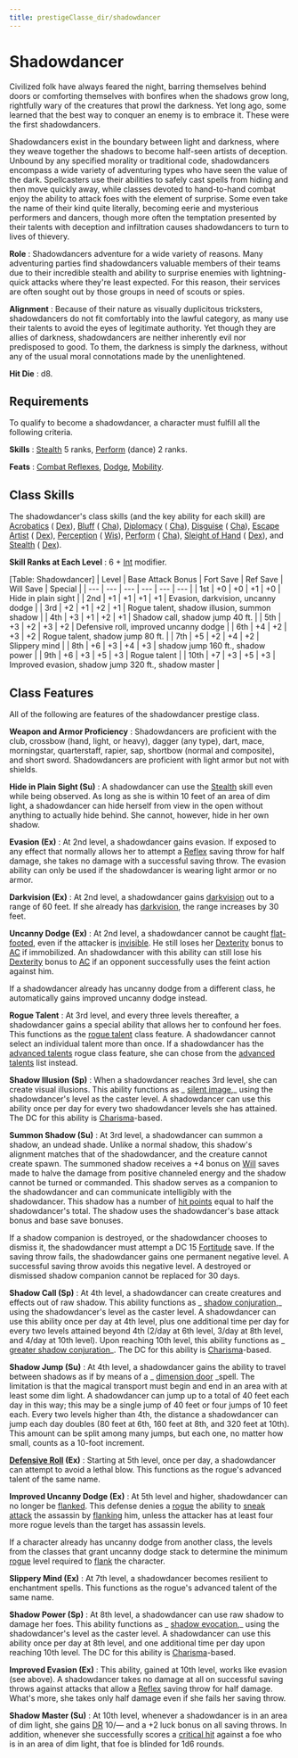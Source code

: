```yaml
---
title: prestigeClasse_dir/shadowdancer
---
```

# Shadowdancer

Civilized folk have always feared the night, barring themselves behind doors or comforting themselves with bonfires when the shadows grow long, rightfully wary of the creatures that prowl the darkness. Yet long ago, some learned that the best way to conquer an enemy is to embrace it. These were the first shadowdancers.

Shadowdancers exist in the boundary between light and darkness, where they weave together the shadows to become half-seen artists of deception. Unbound by any specified morality or traditional code, shadowdancers encompass a wide variety of adventuring types who have seen the value of the dark. Spellcasters use their abilities to safely cast spells from hiding and then move quickly away, while classes devoted to hand-to-hand combat enjoy the ability to attack foes with the element of surprise. Some even take the name of their kind quite literally, becoming eerie and mysterious performers and dancers, though more often the temptation presented by their talents with deception and infiltration causes shadowdancers to turn to lives of thievery.

**Role** : Shadowdancers adventure for a wide variety of reasons. Many adventuring parties find shadowdancers valuable members of their teams due to their incredible stealth and ability to surprise enemies with lightning-quick attacks where they're least expected. For this reason, their services are often sought out by those groups in need of scouts or spies.

**Alignment** : Because of their nature as visually duplicitous tricksters, shadowdancers do not fit comfortably into the lawful category, as many use their talents to avoid the eyes of legitimate authority. Yet though they are allies of darkness, shadowdancers are neither inherently evil nor predisposed to good. To them, the darkness is simply the darkness, without any of the usual moral connotations made by the unenlightened.

**Hit Die** : d8.

## Requirements

To qualify to become a shadowdancer, a character must fulfill all the following criteria.

**Skills** : [Stealth](../skill_dir/stealth#_stealth) 5 ranks, [Perform](../skill_dir/perform#_perform) (dance) 2 ranks.

**Feats** : [Combat Reflexes](../feats#_combat-reflexes), [Dodge](../feats#_dodge), [Mobility](../feats#_mobility).

## Class Skills

The shadowdancer's class skills (and the key ability for each skill) are [Acrobatics](../skill_dir/acrobatics#_acrobatics) ( [Dex](../gettingStarted#_dexterity)), [Bluff](../skill_dir/bluff#_bluff) ( [Cha](../gettingStarted#_charisma-new)), [Diplomacy](../skill_dir/diplomacy#_diplomacy) ( [Cha](../gettingStarted#_charisma-new)), [Disguise](../skill_dir/disguise#_disguise) ( [Cha](../gettingStarted#_charisma-new)), [Escape Artist](../skill_dir/escapeArtist#_escape-artist) ( [Dex](../gettingStarted#_dexterity)), [Perception](../skill_dir/perception#_perception) ( [Wis](../gettingStarted#_wisdom)), [Perform](../skill_dir/perform#_perform) ( [Cha](../gettingStarted#_charisma-new)), [Sleight of Hand](../skill_dir/sleightOfHand#_sleight-of-hand) ( [Dex](../gettingStarted#_dexterity)), and [Stealth](../skill_dir/stealth#_stealth) ( [Dex](../gettingStarted#_dexterity)).

**Skill Ranks at Each Level** : 6 + [Int](../gettingStarted#_intelligence) modifier.

[Table: Shadowdancer]
| Level | Base Attack Bonus | Fort Save | Ref Save | Will Save | Special |
| --- | --- | --- | --- | --- | --- |
| 1st | +0 | +0 | +1 | +0 | Hide in plain sight |
| 2nd | +1 | +1 | +1 | +1 | Evasion, darkvision, uncanny dodge |
| 3rd | +2 | +1 | +2 | +1 | Rogue talent, shadow illusion, summon shadow |
| 4th | +3 | +1 | +2 | +1 | Shadow call, shadow jump 40 ft. |
| 5th | +3 | +2 | +3 | +2 | Defensive roll, improved uncanny dodge |
| 6th | +4 | +2 | +3 | +2 | Rogue talent, shadow jump 80 ft. |
| 7th | +5 | +2 | +4 | +2 | Slippery mind |
| 8th | +6 | +3 | +4 | +3 | shadow jump 160 ft., shadow power |
| 9th | +6 | +3 | +5 | +3 | Rogue talent |
| 10th | +7 | +3 | +5 | +3 | Improved evasion, shadow jump 320 ft., shadow master |

## Class Features

All of the following are features of the shadowdancer prestige class.

**Weapon and Armor Proficiency** : Shadowdancers are proficient with the club, crossbow (hand, light, or heavy), dagger (any type), dart, mace, morningstar, quarterstaff, rapier, sap, shortbow (normal and composite), and short sword. Shadowdancers are proficient with light armor but not with shields.

**Hide in Plain Sight (Su)** : A shadowdancer can use the [Stealth](../skill_dir/stealth#_stealth) skill even while being observed. As long as she is within 10 feet of an area of dim light, a shadowdancer can hide herself from view in the open without anything to actually hide behind. She cannot, however, hide in her own shadow.

**Evasion (Ex)** : At 2nd level, a shadowdancer gains evasion. If exposed to any effect that normally allows her to attempt a [Reflex](../combat#_reflex) saving throw for half damage, she takes no damage with a successful saving throw. The evasion ability can only be used if the shadowdancer is wearing light armor or no armor.

**Darkvision (Ex)** : At 2nd level, a shadowdancer gains [darkvision](../glossary#_darkvision) out to a range of 60 feet. If she already has [darkvision](../glossary#_darkvision), the range increases by 30 feet.

**Uncanny Dodge (Ex)** : At 2nd level, a shadowdancer cannot be caught [flat-footed](../glossary#_flat-footed), even if the attacker is [invisible](../glossary#_invisible). He still loses her [Dexterity](../gettingStarted#_dexterity) bonus to [AC](../combat#_armor-class) if immobilized. An shadowdancer with this ability can still lose his [Dexterity](../gettingStarted#_dexterity) bonus to [AC](../combat#_armor-class) if an opponent successfully uses the feint action against him.

If a shadowdancer already has uncanny dodge from a different class, he automatically gains improved uncanny dodge instead.

**Rogue Talent** : At 3rd level, and every three levels thereafter, a shadowdancer gains a special ability that allows her to confound her foes. This functions as the [rogue talent](../classe_dir/rogue#_rogue-talents) class feature. A shadowdancer cannot select an individual talent more than once. If a shadowdancer has the [advanced talents](../classe_dir/rogue#_advanced-talents) rogue class feature, she can chose from the [advanced talents](../classe_dir/rogue#_advanced-talents) list instead.

**Shadow Illusion**  **(Sp)** : When a shadowdancer reaches 3rd level, she can create visual illusions. This ability functions as _ [silent image](../spell_dir/silentImage#_silent-image),_ using the shadowdancer's level as the caster level. A shadowdancer can use this ability once per day for every two shadowdancer levels she has attained. The DC for this ability is [Charisma](../gettingStarted#_charisma-new)-based.

**Summon Shadow (Su)** : At 3rd level, a shadowdancer can summon a shadow, an undead shade. Unlike a normal shadow, this shadow's alignment matches that of the shadowdancer, and the creature cannot create spawn. The summoned shadow receives a +4 bonus on [Will](../combat#_will) saves made to halve the damage from positive channeled energy and the shadow cannot be turned or commanded. This shadow serves as a companion to the shadowdancer and can communicate intelligibly with the shadowdancer. This shadow has a number of [hit points](../combat#_hit-points) equal to half the shadowdancer's total. The shadow uses the shadowdancer's base attack bonus and base save bonuses.

If a shadow companion is destroyed, or the shadowdancer chooses to dismiss it, the shadowdancer must attempt a DC 15 [Fortitude](../combat#_fortitude) save. If the saving throw fails, the shadowdancer gains one permanent negative level. A successful saving throw avoids this negative level. A destroyed or dismissed shadow companion cannot be replaced for 30 days.

**Shadow Call (Sp)** : At 4th level, a shadowdancer can create creatures and effects out of raw shadow. This ability functions as _ [shadow conjuration](../spell_dir/shadowConjuration#_shadow-conjuration),_ using the shadowdancer's level as the caster level. A shadowdancer can use this ability once per day at 4th level, plus one additional time per day for every two levels attained beyond 4th (2/day at 6th level, 3/day at 8th level, and 4/day at 10th level). Upon reaching 10th level, this ability functions as _ [greater shadow conjuration](../spell_dir/shadowConjuration#_shadow-conjuration-greater)_. The DC for this ability is [Charisma](../gettingStarted#_charisma-new)-based.

**Shadow Jump (Su)** : At 4th level, a shadowdancer gains the ability to travel between shadows as if by means of a _ [dimension door](../spell_dir/dimensionDoor#_dimension-door) _spell. The limitation is that the magical transport must begin and end in an area with at least some dim light. A shadowdancer can jump up to a total of 40 feet each day in this way; this may be a single jump of 40 feet or four jumps of 10 feet each. Every two levels higher than 4th, the distance a shadowdancer can jump each day doubles (80 feet at 6th, 160 feet at 8th, and 320 feet at 10th). This amount can be split among many jumps, but each one, no matter how small, counts as a 10-foot increment.

**[Defensive Roll](../classe_dir/rogue#_advanced-talents-defensive-roll) (Ex)** : Starting at 5th level, once per day, a shadowdancer can attempt to avoid a lethal blow. This functions as the rogue's advanced talent of the same name.

**Improved Uncanny Dodge (Ex)** : At 5th level and higher, shadowdancer can no longer be [flanked](../combat#_flanking). This defense denies a [rogue](../classe_dir/rogue#_rogue) the ability to [sneak attack](../classe_dir/rogue#_sneak-attack) the assassin by [flanking](../combat#_flanking) him, unless the attacker has at least four more rogue levels than the target has assassin levels.

If a character already has uncanny dodge from another class, the levels from the classes that grant uncanny dodge stack to determine the minimum [rogue](../classe_dir/rogue#_rogue) level required to [flank](../combat#_flanking) the character.

**Slippery Mind (Ex)** : At 7th level, a shadowdancer becomes resilient to enchantment spells. This functions as the rogue's advanced talent of the same name.

**Shadow Power (Sp)** : At 8th level, a shadowdancer can use raw shadow to damage her foes. This ability functions as _ [shadow evocation](../spell_dir/shadowEvocation#_shadow-evocation),_ using the shadowdancer's level as the caster level. A shadowdancer can use this ability once per day at 8th level, and one additional time per day upon reaching 10th level. The DC for this ability is [Charisma](../gettingStarted#_charisma-new)-based.

**Improved Evasion (Ex)** : This ability, gained at 10th level, works like evasion (see above). A shadowdancer takes no damage at all on successful saving throws against attacks that allow a [Reflex](../combat#_reflex) saving throw for half damage. What's more, she takes only half damage even if she fails her saving throw.

**Shadow Master (Su)** : At 10th level, whenever a shadowdancer is in an area of dim light, she gains [DR](../glossary#_damage-reduction) 10/— and a +2 luck bonus on all saving throws. In addition, whenever she successfully scores a [critical hit](../combat#_critical-hits) against a foe who is in an area of dim light, that foe is blinded for 1d6 rounds.

